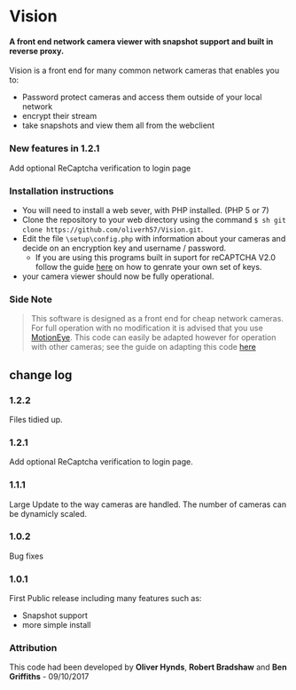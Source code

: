 # Vision
#### A front end network camera viewer with snapshot support and built in reverse proxy.

Vision is a front end for many common network cameras that enables you to: 
  - Password protect cameras and access them outside of your local network
  - encrypt their stream
  - take snapshots and view them all from the webclient

### New features in 1.2.1
Add optional ReCaptcha verification to login page
 
### Installation instructions

* You will need to install a web sever, with PHP installed. (PHP 5 or 7)
* Clone the repository to your web directory using the command ``$ sh git clone https://github.com/oliverh57/Vision.git``.
* Edit the file `\setup\config.php` with information about your cameras and decide on an encryption key and username / password.
  * If you are using this programs built in suport for reCAPTCHA V2.0 follow the guide [here](https://www.google.com/recaptcha/intro/android.html) on how to genrate your own set of keys.
* your camera viewer should now be fully operational.



### Side Note
> This software is designed as a front end for cheap network cameras. For full operation with no modification it is advised that you use [MotionEye](https://github.com/ccrisan/motioneye). This code can easily be adapted however for operation with other cameras; see the guide on adapting this code [here](#)


## change log

### 1.2.2
Files tidied up.

### 1.2.1
Add optional ReCaptcha verification to login page.

### 1.1.1
Large Update to the way cameras are handled. The number of cameras can be dynamicly scaled.

### 1.0.2
Bug fixes

### 1.0.1
First Public release including many features such as:
  - Snapshot support
  - more simple install

### Attribution
This code had been developed by **Oliver Hynds**, **Robert Bradshaw** and **Ben Griffiths** - 09/10/2017

